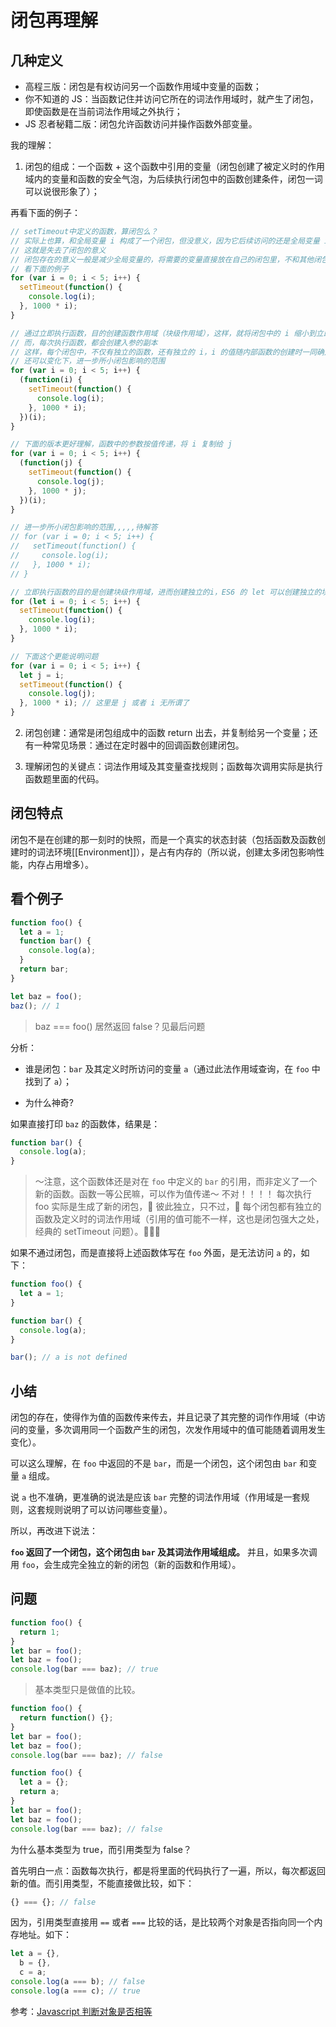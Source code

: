 # 闭包再理解

## 几种定义

* 高程三版：闭包是有权访问另一个函数作用域中变量的函数；
* 你不知道的 JS：当函数记住并访问它所在的词法作用域时，就产生了闭包，即使函数是在当前词法作用域之外执行；
* JS 忍者秘籍二版：闭包允许函数访问并操作函数外部变量。

我的理解：

1.  闭包的组成：一个函数 + 这个函数中引用的变量（闭包创建了被定义时的作用域内的变量和函数的安全气泡，为后续执行闭包中的函数创建条件，闭包一词可以说很形象了）；

再看下面的例子：

```js
// setTimeout中定义的函数，算闭包么？
// 实际上也算，和全局变量 i 构成了一个闭包，但没意义，因为它后续访问的还是全局变量 i，而不同闭包间共享 i
// 这就是失去了闭包的意义
// 闭包存在的意义一般是减少全局变量的，将需要的变量直接放在自己的闭包里，不和其他闭包共享
// 看下面的例子
for (var i = 0; i < 5; i++) {
  setTimeout(function() {
    console.log(i);
  }, 1000 * i);
}
```

```js
// 通过立即执行函数，目的创建函数作用域（块级作用域），这样，就将闭包中的 i 缩小到立即执行函数的接受的参数
// 而，每次执行函数，都会创建入参的副本
// 这样，每个闭包中，不仅有独立的函数，还有独立的 i，i 的值随内部函数的创建时一同确定下来的
// 还可以变化下，进一步所小闭包影响的范围
for (var i = 0; i < 5; i++) {
  (function(i) {
    setTimeout(function() {
      console.log(i);
    }, 1000 * i);
  })(i);
}

// 下面的版本更好理解，函数中的参数按值传递，将 i 复制给 j
for (var i = 0; i < 5; i++) {
  (function(j) {
    setTimeout(function() {
      console.log(j);
    }, 1000 * j);
  })(i);
}
```

```js
// 进一步所小闭包影响的范围,,,,,待解答
// for (var i = 0; i < 5; i++) {
//   setTimeout(function() {
//     console.log(i);
//   }, 1000 * i);
// }
```

```js
// 立即执行函数的目的是创建块级作用域，进而创建独立的i，ES6 的 let 可以创建独立的块级作用域，这就不需要立即执行函数了
for (let i = 0; i < 5; i++) {
  setTimeout(function() {
    console.log(i);
  }, 1000 * i);
}

// 下面这个更能说明问题
for (var i = 0; i < 5; i++) {
  let j = i;
  setTimeout(function() {
    console.log(j);
  }, 1000 * i); // 这里是 j 或者 i 无所谓了
}
```

2.  闭包创建：通常是闭包组成中的函数 return 出去，并复制给另一个变量；还有一种常见场景：通过在定时器中的回调函数创建闭包。

3.  理解闭包的关键点：词法作用域及其变量查找规则；函数每次调用实际是执行函数题里面的代码。

## 闭包特点

闭包不是在创建的那一刻时的快照，而是一个真实的状态封装（包括函数及函数创建时的词法环境[[Environment]]），是占有内存的（所以说，创建太多闭包影响性能，内存占用增多）。

## 看个例子

```js
function foo() {
  let a = 1;
  function bar() {
    console.log(a);
  }
  return bar;
}

let baz = foo();
baz(); // 1
```

> baz === foo() 居然返回 false？见最后问题

分析：

* 谁是闭包：`bar` 及其定义时所访问的变量 `a`（通过此法作用域查询，在 `foo` 中找到了 `a`）；

* 为什么神奇?

如果直接打印 `baz` 的函数体，结果是：

```js
function bar() {
  console.log(a);
}
```

> ～注意，这个函数体还是对在 `foo` 中定义的 `bar` 的引用，而非定义了一个新的函数。函数一等公民嘛，可以作为值传递～ 不对！！！！ 每次执行 foo 实际是生成了新的闭包， 彼此独立，只不过， 每个闭包都有独立的函数及定义时的词法作用域（引用的值可能不一样，这也是闭包强大之处，经典的 setTimeout 问题）。

如果不通过闭包，而是直接将上述函数体写在 `foo` 外面，是无法访问 `a` 的，如下：

```js
function foo() {
  let a = 1;
}

function bar() {
  console.log(a);
}

bar(); // a is not defined
```

## 小结

闭包的存在，使得作为值的函数传来传去，并且记录了其完整的词作作用域（中访问的变量，多次调用同一个函数产生的闭包，次发作用域中的值可能随着调用发生变化）。

可以这么理解，在 `foo` 中返回的不是 `bar`，而是一个闭包，这个闭包由 `bar` 和变量 `a` 组成。

说 `a` 也不准确，更准确的说法是应该 `bar` 完整的词法作用域（作用域是一套规则，这套规则说明了可以访问哪些变量）。

所以，再改进下说法：

**`foo` 返回了一个闭包，这个闭包由 `bar` 及其词法作用域组成。** 并且，如果多次调用 `foo`，会生成完全独立的新的闭包（新的函数和作用域）。

## 问题

```js
function foo() {
  return 1;
}
let bar = foo();
let baz = foo();
console.log(bar === baz); // true
```

> 基本类型只是做值的比较。

```js
function foo() {
  return function() {};
}
let bar = foo();
let baz = foo();
console.log(bar === baz); // false
```

```js
function foo() {
  let a = {};
  return a;
}
let bar = foo();
let baz = foo();
console.log(bar === baz); // false
```

为什么基本类型为 true，而引用类型为 false？

首先明白一点：函数每次执行，都是将里面的代码执行了一遍，所以，每次都返回新的值。而引用类型，不能直接做比较，如下：

```js
{} === {}; // false
```

因为，引用类型直接用 `==` 或者 `===` 比较的话，是比较两个对象是否指向同一个内存地址。如下：

```js
let a = {},
  b = {},
  c = a;
console.log(a === b); // false
console.log(a === c); // true
```

参考：[Javascript 判断对象是否相等](http://www.fedlab.tech/archives/775.html)
